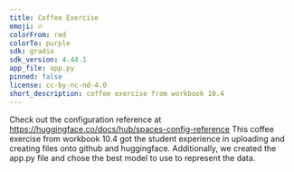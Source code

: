 ```yaml
---
title: Coffee Exercise
emoji: 🔥
colorFrom: red
colorTo: purple
sdk: gradio
sdk_version: 4.44.1
app_file: app.py
pinned: false
license: cc-by-nc-nd-4.0
short_description: coffee exercise from workbook 10.4
---
```


Check out the configuration reference at https://huggingface.co/docs/hub/spaces-config-reference
This coffee exercise from workbook 10.4 got the student experience in uploading and creating files onto github and huggingface. Additionally, we created the app.py file and chose the best model to use to represent the data.
